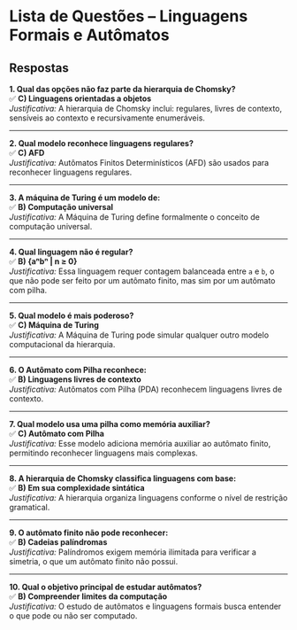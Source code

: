 # Lista de Questões – Linguagens Formais e Autômatos

## Respostas

**1. Qual das opções não faz parte da hierarquia de Chomsky?**  
✅ **C) Linguagens orientadas a objetos**  
*Justificativa:* A hierarquia de Chomsky inclui: regulares, livres de contexto, sensíveis ao contexto e recursivamente enumeráveis.  

---

**2. Qual modelo reconhece linguagens regulares?**  
✅ **C) AFD**  
*Justificativa:* Autômatos Finitos Determinísticos (AFD) são usados para reconhecer linguagens regulares.  

---

**3. A máquina de Turing é um modelo de:**  
✅ **B) Computação universal**  
*Justificativa:* A Máquina de Turing define formalmente o conceito de computação universal.  

---

**4. Qual linguagem não é regular?**  
✅ **B) {aⁿbⁿ | n ≥ 0}**  
*Justificativa:* Essa linguagem requer contagem balanceada entre `a` e `b`, o que não pode ser feito por um autômato finito, mas sim por um autômato com pilha.  

---

**5. Qual modelo é mais poderoso?**  
✅ **C) Máquina de Turing**  
*Justificativa:* A Máquina de Turing pode simular qualquer outro modelo computacional da hierarquia.  

---

**6. O Autômato com Pilha reconhece:**  
✅ **B) Linguagens livres de contexto**  
*Justificativa:* Autômatos com Pilha (PDA) reconhecem linguagens livres de contexto.  

---

**7. Qual modelo usa uma pilha como memória auxiliar?**  
✅ **C) Autômato com Pilha**  
*Justificativa:* Esse modelo adiciona memória auxiliar ao autômato finito, permitindo reconhecer linguagens mais complexas.  

---

**8. A hierarquia de Chomsky classifica linguagens com base:**  
✅ **B) Em sua complexidade sintática**  
*Justificativa:* A hierarquia organiza linguagens conforme o nível de restrição gramatical.  

---

**9. O autômato finito não pode reconhecer:**  
✅ **B) Cadeias palíndromas**  
*Justificativa:* Palíndromos exigem memória ilimitada para verificar a simetria, o que um autômato finito não possui.  

---

**10. Qual o objetivo principal de estudar autômatos?**  
✅ **B) Compreender limites da computação**  
*Justificativa:* O estudo de autômatos e linguagens formais busca entender o que pode ou não ser computado.  
